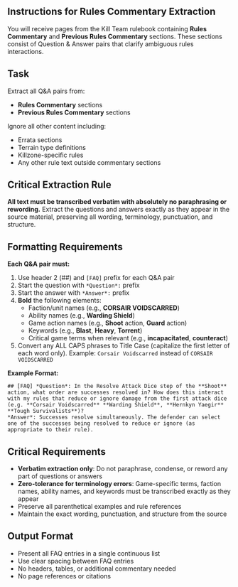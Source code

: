 ## Instructions for Rules Commentary Extraction

You will receive pages from the Kill Team rulebook containing **Rules Commentary** and **Previous Rules Commentary** sections. These sections consist of Question & Answer pairs that clarify ambiguous rules interactions.

## Task
Extract all Q&A pairs from:
- **Rules Commentary** sections
- **Previous Rules Commentary** sections

Ignore all other content including:
- Errata sections
- Terrain type definitions
- Killzone-specific rules
- Any other rule text outside commentary sections

## Critical Extraction Rule
**All text must be transcribed verbatim with absolutely no paraphrasing or rewording.** Extract the questions and answers exactly as they appear in the source material, preserving all wording, terminology, punctuation, and structure.

## Formatting Requirements

**Each Q&A pair must:**
1. Use header 2 (##) and `[FAQ]` prefix for each Q&A pair
2. Start the question with `*Question*:` prefix
3. Start the answer with `*Answer*:` prefix
4. **Bold** the following elements:
   - Faction/unit names (e.g., **CORSAIR VOIDSCARRED**)
   - Ability names (e.g., **Warding Shield**)
   - Game action names (e.g., **Shoot** action, **Guard** action)
   - Keywords (e.g., **Blast**, **Heavy**, **Torrent**)
   - Critical game terms when relevant (e.g., **incapacitated**, **counteract**)
5. Convert any ALL CAPS phrases to Title Case (capitalize the first letter of each word only). Example: `Corsair Voidscarred` instead of `CORSAIR VOIDSCARRED`

**Example Format:**
```
## [FAQ] *Question*: In the Resolve Attack Dice step of the **Shoot** action, what order are successes resolved in? How does this interact with my rules that reduce or ignore damage from the first attack dice (e.g. **Corsair Voidscarred** **Warding Shield**, **Hernkyn Yaegir** **Tough Survivalists**)?
*Answer*: Successes resolve simultaneously. The defender can select one of the successes being resolved to reduce or ignore (as appropriate to their rule).
```

## Critical Requirements
- **Verbatim extraction only**: Do not paraphrase, condense, or reword any part of questions or answers
- **Zero-tolerance for terminology errors**: Game-specific terms, faction names, ability names, and keywords must be transcribed exactly as they appear
- Preserve all parenthetical examples and rule references
- Maintain the exact wording, punctuation, and structure from the source

## Output Format
- Present all FAQ entries in a single continuous list
- Use clear spacing between FAQ entries
- No headers, tables, or additional commentary needed
- No page references or citations